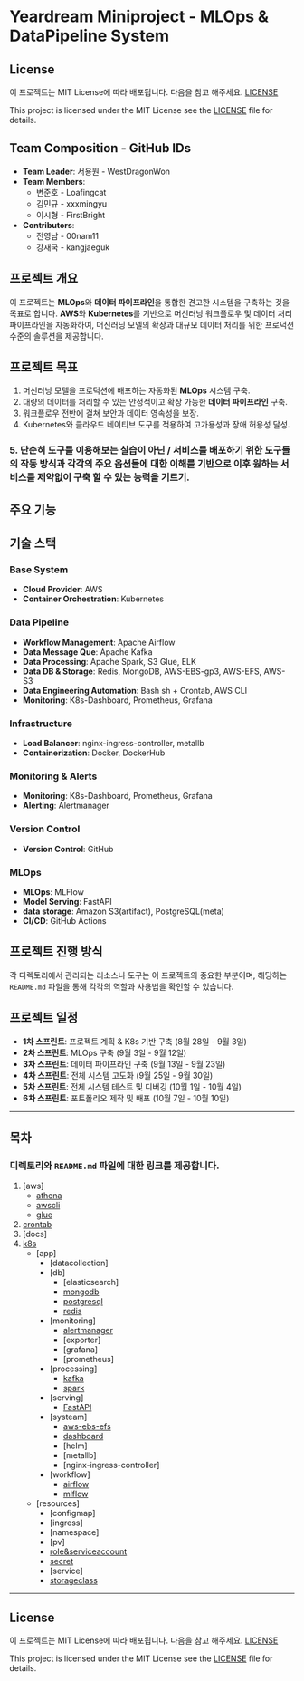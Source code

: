 # Yeardream Miniproject - MLOps & DataPipeline System

## License
이 프로젝트는 MIT License에 따라 배포됩니다.
다음을 참고 해주세요. [LICENSE](./LICENSE)

This project is licensed under the MIT License
see the [LICENSE](./LICENSE) file for details.

## Team Composition - GitHub IDs
- **Team Leader**: 서용원 - WestDragonWon
- **Team Members**:
  - 변준호 - Loafingcat
  - 김민규 - xxxmingyu
  - 이시형 - FirstBright
- **Contributors**:
  - 전영남 - 00nam11
  - 강재국 - kangjaeguk

## 프로젝트 개요
이 프로젝트는 **MLOps**와 **데이터 파이프라인**을 통합한 견고한 시스템을 구축하는 것을 목표로 합니다. **AWS**와 **Kubernetes**를 기반으로 머신러닝 워크플로우 및 데이터 처리 파이프라인을 자동화하여, 머신러닝 모델의 확장과 대규모 데이터 처리를 위한 프로덕션 수준의 솔루션을 제공합니다.

## 프로젝트 목표

1. 머신러닝 모델을 프로덕션에 배포하는 자동화된 **MLOps** 시스템 구축.
2. 대량의 데이터를 처리할 수 있는 안정적이고 확장 가능한 **데이터 파이프라인** 구축.
3. 워크플로우 전반에 걸쳐 보안과 데이터 영속성을 보장.
4. Kubernetes와 클라우드 네이티브 도구를 적용하여 고가용성과 장애 허용성 달성.
### 5. 단순히 도구를 이용해보는 실습이 아닌 / 서비스를 배포하기 위한 도구들의 작동 방식과 각각의 주요 옵션들에 대한 이해를 기반으로 이후 원하는 서비스를 제약없이 구축 할 수 있는 능력을 기르기.


## 주요 기능


## 기술 스택
### Base System
- **Cloud Provider**: AWS
- **Container Orchestration**: Kubernetes

### Data Pipeline
- **Workflow Management**: Apache Airflow
- **Data Message Que**: Apache Kafka
- **Data Processing**: Apache Spark, S3 Glue, ELK 
- **Data DB & Storage**: Redis, MongoDB, AWS-EBS-gp3, AWS-EFS, AWS-S3
- **Data Engineering Automation**: Bash sh + Crontab, AWS CLI
- **Monitoring**: K8s-Dashboard, Prometheus, Grafana

### Infrastructure
- **Load Balancer**: nginx-ingress-controller, metallb
- **Containerization**: Docker, DockerHub
### Monitoring & Alerts
- **Monitoring**: K8s-Dashboard, Prometheus, Grafana
- **Alerting**: Alertmanager
### Version Control
- **Version Control**: GitHub

### MLOps
- **MLOps**: MLFlow 
- **Model Serving**: FastAPI
- **data storage**: Amazon S3(artifact), PostgreSQL(meta)
- **CI/CD**: GitHub Actions

## 프로젝트 진행 방식

각 디렉토리에서 관리되는 리소스나 도구는 이 프로젝트의 중요한 부분이며, 해당하는 `README.md` 파일을 통해 각각의 역할과 사용법을 확인할 수 있습니다.

## 프로젝트 일정
- **1차 스프린트**: 프로젝트 계획 & K8s 기반 구축 (8월 28일 - 9월 3일)
- **2차 스프린트**: MLOps 구축 (9월 3일 - 9월 12일)
- **3차 스프린트**: 데이터 파이프라인 구축 (9월 13일 - 9월 23일)
- **4차 스프린트**: 전체 시스템 고도화 (9월 25일 - 9월 30일)
- **5차 스프린트**: 전체 시스템 테스트 및 디버깅 (10월 1일 - 10월 4일)
- **6차 스프린트**: 포트폴리오 제작 및 배포 (10월 7일 - 10월 10일)

---


## 목차
### 디렉토리와 `README.md` 파일에 대한 링크를 제공합니다.
1. [aws]
    - [athena](./instance1/aws/athena/README.md)
    - [awscli](./instance1/aws/awscli/README.md)
    - [glue](./instance1/aws/glue/README.md)
2. [crontab](./instance1/crontab/README.md)
3. [docs]
4. [k8s](./instance1/k8s/app/README.md)
   - [app]
     - [datacollection]
     - [db]
       - [elasticsearch]
       - [mongodb](./instance1/k8s/app/db/mongodb/README.md)
       - [postgresql](./instance1/k8s/app/db/postgresql/README.md)
       - [redis](./instance1/k8s/app/db/redis/README.md)
     - [monitoring]
       - [alertmanager](./instance1/k8s/app/monitoring/alertmanager/README.md)
       - [exporter]
       - [grafana]
       - [prometheus]
     - [processing]
       - [kafka](./instance1/k8s/app/processing/kafka/README.md)
       - [spark](./instance1/k8s/app/processing/spark/README.md)
     - [serving]
       - [FastAPI](./instance1/k8s/app/serving/README.md)
     - [systeam]
       - [aws-ebs-efs](./instance1/k8s/app/system/aws-ebs-efs/README.md)
       - [dashboard](./instance1/k8s/app/system/dashboard/README.md)
       - [helm]
       - [metallb]
       - [nginx-ingress-controller]
     - [workflow]
       - [airflow](#workflow)
       - [mlflow](#workflow)
   - [resources]
     - [configmap]
     - [ingress]
     - [namespace]
     - [pv]
     - [role&serviceaccount](./instance1/k8s/resources/role&serviceaccount/README.md)
     - [secret](./instance1/k8s/resources/secret/README.md)
     - [service]
     - [storageclass](./instance1/k8s/resources/storageclass/README.md)


---

## License
이 프로젝트는 MIT License에 따라 배포됩니다.
다음을 참고 해주세요. [LICENSE](./LICENSE)

This project is licensed under the MIT License
see the [LICENSE](./LICENSE) file for details.